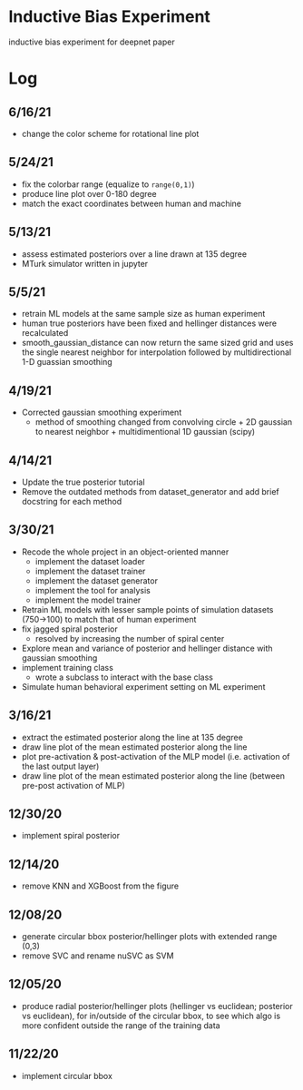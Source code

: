 # Inductive Bias Experiment
inductive bias experiment for deepnet paper

# Log

## 6/16/21
- change the color scheme for rotational line plot

## 5/24/21
- fix the colorbar range (equalize to `range(0,1)`)
- produce line plot over 0-180 degree
- match the exact coordinates between human and machine

## 5/13/21 
- assess estimated posteriors over a line drawn at 135 degree
- MTurk simulator written in jupyter

## 5/5/21
- retrain ML models at the same sample size as human experiment
- human true posteriors have been fixed and hellinger distances were recalculated
- smooth_gaussian_distance can now return the same sized grid and uses the single nearest neighbor for interpolation followed by multidirectional 1-D guassian smoothing

## 4/19/21
- Corrected gaussian smoothing experiment
    - method of smoothing changed from convolving circle + 2D gaussian to nearest neighbor + multidimentional 1D gaussian (scipy) 

## 4/14/21
- Update the true posterior tutorial
- Remove the outdated methods from dataset_generator and add brief docstring for each method

## 3/30/21
- Recode the whole project in an object-oriented manner 
    - implement the dataset loader
    - implement the dataset trainer
    - implement the dataset generator
    - implement the tool for analysis
    - implement the model trainer
- Retrain ML models with lesser sample points of simulation datasets (750->100) to match that of human experiment
- fix jagged spiral posterior
    - resolved by increasing the number of spiral center
- Explore mean and variance of posterior and hellinger distance with gaussian smoothing
- implement training class
    - wrote a subclass to interact with the base class
- Simulate human behavioral experiment setting on ML experiment

## 3/16/21
- extract the estimated posterior along the line at 135 degree
- draw line plot of the mean estimated posterior along the line
- plot pre-activation & post-activation of the MLP model (i.e. activation of the last output layer)
- draw line plot of the mean estimated posterior along the line (between pre-post activation of MLP)

## 12/30/20
- implement spiral posterior

<!-- 12/20/20 <br>

1. plot on the top row: class 1 likelihood, sample data, class 1 posterior
2. plot on bottom row: 3 estimated posteriors
3. make all the plots circular with radius 4
4. top row: show class 1 posterior curves
5. bottom row: show class 1 hellinger distance curves
6. for the posterior estimates, label with alg name & their mean hellinger distance -->

## 12/14/20
- remove KNN and XGBoost from the figure

## 12/08/20
- generate circular bbox posterior/hellinger plots with extended range (0,3) 
- remove SVC and rename nuSVC as SVM

## 12/05/20
- produce radial posterior/hellinger plots (hellinger vs euclidean; posterior vs euclidean), for in/outside of the circular bbox, to see which algo is more confident outside the range of the training data 

## 11/22/20
- implement circular bbox